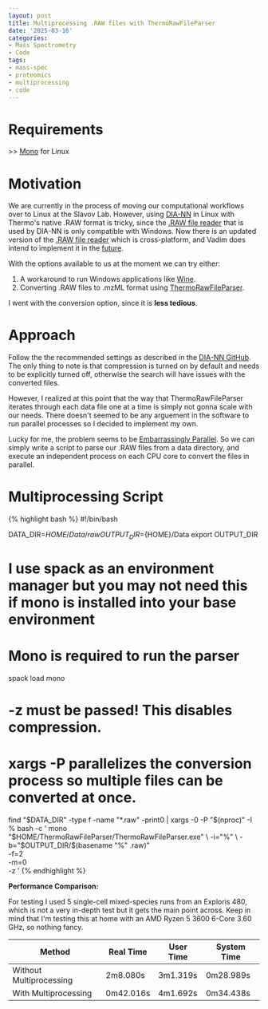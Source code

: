 ```yaml
---
layout: post
title: Multiprocessing .RAW files with ThermoRawFileParser
date: '2025-03-16'
categories:
- Mass Spectrometry
- Code
tags:
- mass-spec
- proteomics
- multiprocessing
- code
---
```


Requirements
============
\>\> [Mono](https://www.mono-project.com/download/stable/#download-lin) for Linux


Motivation
============
We are currently in the process of moving our computational workflows over to Linux at the Slavov Lab. However, using [DIA-NN](https://github.com/vdemichev/DiaNN) in Linux with Thermo's native .RAW format is tricky, since the [.RAW file reader](https://thermo.flexnetoperations.com/control/thmo/login?nextURL=%2Fcontrol%2Fthmo%2Fdownload%3Felement%3D6306677) that is used by DIA-NN is only compatible with Windows. Now there is an updated version of the [.RAW file reader](https://github.com/thermofisherlsms/RawFileReader) which is cross-platform, and Vadim does intend to implement it in the [future](https://github.com/vdemichev/DiaNN/issues/1447). 

With the options available to us at the moment we can try either:
1. A workaround to run Windows applications like [Wine](https://www.winehq.org/).
2. Converting .RAW files to .mzML format using [ThermoRawFileParser](https://github.com/compomics/ThermoRawFileParser).

I went with the conversion option, since it is **less tedious**.

Approach
============
Follow the the recommended settings as described in the [DIA-NN GitHub](https://github.com/vdemichev/DiaNN?tab=readme-ov-file#raw-data-formats). The only thing to note is that compression is turned on by default and needs to be explicitly turned off, otherwise the search will have issues with the converted files.

However, I realized at this point that the way that ThermoRawFileParser iterates through each data file one at a time is simply not gonna scale with our needs. There doesn't seemed to be any arguement in the software to run parallel processes so I decided to implement my own.

Lucky for me, the problem seems to be [Embarrassingly Parallel](https://en.wikipedia.org/wiki/Embarrassingly_parallel). So we can simply write a script to parse our .RAW files from a data directory, and execute an independent process on each CPU core to convert the files in parallel. 

Multiprocessing Script
============
{% highlight bash %}
#!/bin/bash

DATA_DIR=${HOME}/Data/raw
OUTPUT_DIR=${HOME}/Data
export OUTPUT_DIR

# I use spack as an environment manager but you may not need this if mono is installed into your base environment
# Mono is required to run the parser
spack load mono


# -z must be passed! This disables compression.
# xargs -P parallelizes the conversion process so multiple files can be converted at once.
find "$DATA_DIR" -type f -name "*.raw" -print0 |
  xargs -0 -P "$(nproc)" -I % bash -c '
    mono "$HOME/ThermoRawFileParser/ThermoRawFileParser.exe" \
      -i="%" \
      -b="$OUTPUT_DIR/$(basename "%" .raw)" \
      -f=2 \
      -m=0 \
      -z
  '
{% endhighlight %}

**Performance Comparison:**

For testing I used 5 single-cell mixed-species runs from an Exploris 480, which is not a very in-depth test but it gets the main point across. Keep in mind that I'm testing this at home with an AMD Ryzen 5 3600 6-Core 3.60 GHz, so nothing fancy.

| Method             | Real Time | User Time | System Time |
| ------------------ | --------- | --------- | ----------- |
| Without Multiprocessing | 2m8.080s  | 3m1.319s  | 0m28.989s   |
| With Multiprocessing    | 0m42.016s | 4m1.692s  | 0m34.438s   |